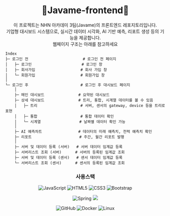 
<h1 align="center">🔧Javame-frontend🔧</h1>
<div align="center">

이 프로젝트는 NHN 아카데미 3팀(Javame)의 프론트엔드 레포지토리입니다.</br>
기업형 대시보드 시스템으로, 실시간 데이터 시각화, AI 기반 예측, 리포트 생성 등의 기능을 제공합니다.
</br>
웹페이지 구조는 아래를 참고하세요
</div>

```
Index
├─ 로그인 전                        # 로그인 전 페이지
│   ├─ 로그인                      # 로그인 창
│   ├─ 회사가입                    # 회사 가입 창
│   └─ 회원가입                    # 회원가입 창
│
└─ 로그인 후                       # 로그인 후 대시보드 페이지
    │
    ├─ 메인 대시보드               # 요약된 대시보드
    ├─ 상세 대시보드               # 트리, 통합, 시계열 데이터를 볼 수 있음
    │   ├─ 트리                   # 서버, 센서의 gateway, device 등을 트리로 표현
    │   ├─ 통합                   # 통합 데이터 확인
    │   └─ 시계열                 # 날짜별 데이터 확인 가능
    │
    ├─ AI 예측차트                # 데이터의 미래 예측치, 전력 예측치 확인
    ├─ 리포트                     # 주간, 월간 리포트 발행
    │
    ├─ 서버 및 데이터 등록 (서버)   # 서버 데이터 임계값 등록
    ├─ 서버리스트 조회 (서버)      # 서버의 등록된 임계값 조회
    ├─ 서버 및 데이터 등록 (센서)   # 센서 데이터 임계값 등록
    └─ 서버리스트 조회 (센서)      # 센서의 등록된 임계값 조회
```

<div align="center">
<h3 tabindex="-1" class="heading-element" dir="auto">사용스택</h3>
  
![JavaScript](https://img.shields.io/badge/javascript-%23323330.svg?style=for-the-badge&logo=javascript&logoColor=%23F7DF1E)
![HTML5](https://img.shields.io/badge/html5-%23E34F26.svg?style=for-the-badge&logo=html5&logoColor=white)
![CSS3](https://img.shields.io/badge/css3-%231572B6.svg?style=for-the-badge&logo=css3&logoColor=white)
![Bootstrap](https://img.shields.io/badge/bootstrap-%238511FA.svg?style=for-the-badge&logo=bootstrap&logoColor=white)

![Spring](https://img.shields.io/badge/spring-%236DB33F.svg?style=for-the-badge&logo=spring&logoColor=white)
<img src="https://img.shields.io/badge/springboot-6DB33F?style=for-the-badge&logo=springboot&logoColor=white">

![GitHub](https://img.shields.io/badge/github-%23121011.svg?style=for-the-badge&logo=github&logoColor=white)
![Docker](https://img.shields.io/badge/docker-%230db7ed.svg?style=for-the-badge&logo=docker&logoColor=white)
![Linux](https://img.shields.io/badge/Linux-FCC624?style=for-the-badge&logo=linux&logoColor=black)</br>


